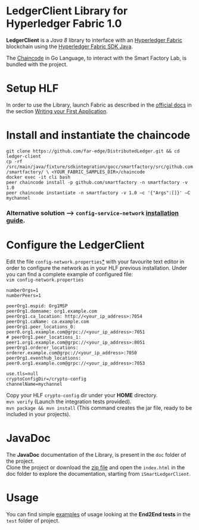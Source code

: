 # LedgerClient Library for Hyperledger Fabric 1.0

**LedgerClient** is a *Java 8* library to interface with an [Hyperledger Fabric](https://hyperledger-fabric.readthedocs.io/en/latest/) blockchain using the [Hyperledger Fabric SDK Java](https://github.com/hyperledger/fabric-sdk-java).

The [Chaincode](https://github.com/far-edge/DistributedLedger/blob/develop/ledger-client/src/main/java/fixture/sdkintegration/gocc/smartfactory/src/github.com/smartfactory/smartfactory.go) in Go Language, to interact with the Smart Factory Lab, is bundled with the project.
# Setup HLF
In order to use the Library, launch Fabric as described in the [official docs](https://hyperledger-fabric.readthedocs.io/en/latest/) in the section [Writing your First Application](https://hyperledger-fabric.readthedocs.io/en/release/write_first_app.html).<br/>
# Install and instantiate the chaincode
`git clone https://github.com/far-edge/DistributedLedger.git && cd ledger-client`<br/>
`cp -rf /src/main/java/fixture/sdkintegration/gocc/smartfactory/src/github.com/smartfactory/ \ <YOUR_FABRIC_SAMPLES_DIR>/chaincode`<br/>
`docker exec -it cli bash`<br/>
`peer chaincode install -p github.com/smartfactory -n smartfactory -v 1.0`<br/>
`peer chaincode instantiate -n smartfactory -v 1.0 –c '{"Args":[]}' –C mychannel `<br/>
### Alternative solution --> `config-service-network` [installation guide](https://github.com/far-edge/DistributedLedger/blob/develop/configuration-service-network/README.md).

	
# Configure the LedgerClient
Edit the file `config-network.properties`[*](https://github.com/far-edge/DistributedLedger/blob/develop/ledger-client/src/main/resources/config-network.properties) with your favourite text editor in order to configure the network as in your HLF previous installation. Under you can find a complete example of configured file: <br/>
`vim config-network.properties` 

	numberOrgs=1
	numberPeers=1

	peerOrg1.mspid: Org1MSP
	peerOrg1.domname: org1.example.com
	peerOrg1.ca_location: http://<your_ip_address>:7054
	peerOrg1.caName: ca.example.com
	peerOrg1.peer_locations_0: peer0.org1.example.com@grpc://<your_ip_address>:7051
	# peerOrg1.peer_locations_1: peer1.org1.example.com@grpc://<your_ip_address>:8051
	peerOrg1.orderer_locations: orderer.example.com@grpc://<your_ip_address>:7050
	peerOrg1.eventhub_locations: peer0.org1.example.com@grpc://<your_ip_address>:7053

	use.tls=null
	cryptoConfigDir=/crypto-config
	channelName=mychannel

Copy your HLF `crypto-config` dir under your **HOME** directory. <br/>
`mvn verify` (Launch the integration tests provided). <br/>
`mvn package && mvn install` (This command creates the jar file, ready to be included in your projects).

# JavaDoc
The **JavaDoc** documentation of the Library, is present in the `doc` folder of the project.<br/>
Clone the project or download the [zip file](https://github.com/far-edge/DistributedLedger/blob/develop/ledger-client/doc.zip) and open the `index.html` in the doc folder to explore the documentation, starting from `iSmartLedgerClient`.

# Usage
You can find simple [examples](https://github.com/far-edge/DistributedLedger/blob/develop/ledger-client/src/test/java/eu/faredge/smartledger/client/End2EndTestSmartLedgerClientDSM.java) of usage looking at the **End2End tests** in the `test` folder of project.
